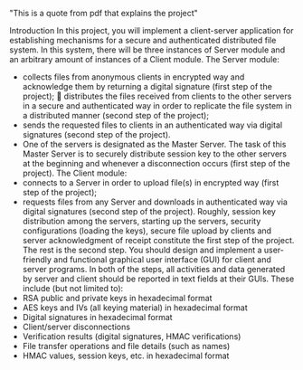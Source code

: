 

"This is a quote from pdf that explains the project"



Introduction
In this project, you will implement a client-server application for establishing mechanisms for 
a secure and authenticated distributed file system. In this system, there will be three instances 
of Server module and an arbitrary amount of instances of a Client module.
The Server module:
- collects files from anonymous clients in encrypted way and acknowledge them by 
returning a digital signature (first step of the project);
 distributes the files received from clients to the other servers in a secure and 
authenticated way in order to replicate the file system in a distributed manner (second 
step of the project);
-  sends the requested files to clients in an authenticated way via digital signatures 
(second step of the project).
-  One of the servers is designated as the Master Server. The task of this Master Server is 
to securely distribute session key to the other servers at the beginning and whenever a 
disconnection occurs (first step of the project).
The Client module:
- connects to a Server in order to upload file(s) in encrypted way (first step of the 
project);
-  requests files from any Server and downloads in authenticated way via digital 
signatures (second step of the project).
Roughly, session key distribution among the servers, starting up the servers, security 
configurations (loading the keys), secure file upload by clients and server acknowledgment of 
receipt constitute the first step of the project. The rest is the second step.
You should design and implement a user-friendly and functional graphical user interface 
(GUI) for client and server programs. In both of the steps, all activities and data generated by 
server and client should be reported in text fields at their GUIs. These include (but not limited 
to):
- RSA public and private keys in hexadecimal format
- AES keys and IVs (all keying material) in hexadecimal format
- Digital signatures in hexadecimal format
- Client/server disconnections
- Verification results (digital signatures, HMAC verifications)
- File transfer operations and file details (such as names)
- HMAC values, session keys, etc. in hexadecimal format
